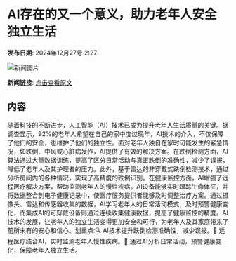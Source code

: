 # AI存在的又一个意义，助力老年人安全独立生活

**发布日期**: 2024年12月27号 2:27

![新闻图片](https://pic.chinaz.com/picmap/202011091727537823_0.jpg)

**新闻链接**: [点击查看原文](https://www.aibase.com/zh/news/14302)

## 内容

随着科技的不断进步，人工智能（AI）技术已成为提升老年人生活质量的关键。据调查显示，92%的老年人希望在自己的家中度过晚年，AI技术的介入，不仅保障了他们的安全，也维护了他们的独立性。面对老年人独自在家时可能发生的紧急情况，如跌倒、中风或心脏病发作，AI提供了有效的解决方案。在跌倒检测方面，AI算法通过大量数据训练，提高了区分日常活动与真正跌倒的准确性，减少了误报，降低了老年人及其护理者的压力。此外，基于雷达的非穿戴式跌倒检测技术，通过分析房间内的各种情况，实现了高精度的跌倒识别。在健康监控方面，AI增强了远程医疗解决方案，帮助监测老年人的慢性疾病。AI设备能够实时跟踪生命体征，并将数据整合到电子健康记录中，使医疗服务提供者能够及时调整治疗方案。通过摄像头、雷达和传感器收集的数据，AI学习老年人的日常活动模式，及时预警健康变化，而集成AI的可穿戴设备则通过连续收集健康数据，提高了健康监控的精度。AI技术的发展，让老年人的独立生活变得更加安全和可行，为老年人及其家庭带来了前所未有的安心和信心。划重点:🔍 AI技术提升跌倒检测准确性，减少误报。💼 远程医疗结合AI，实时监测老年人慢性疾病。🏡 通过AI分析日常活动，预警健康变化，保障老年人独立生活。
